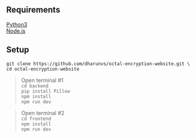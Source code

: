 ## Requirements

[Python3](https://www.python.org/downloads/windows/)\
[Node.js](https://nodejs.org/en)

## Setup

`git clone https://github.com/dharunvs/octal-encryption-website.git \
cd octal-encryption-website`

> Open terminal #1\
> `cd backend`\
> `pip install Pillow`\
> `npm install`\
> `npm run dev`

> Open terminal #2\
> `cd frontend`\
> `npm install`\
> `npm run dev`
